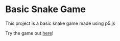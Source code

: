 # Basic Snake Game

This project is a basic snake game made using p5.js

Try the game out [here](https://akshataggarwal14.github.io/Snake/index)!